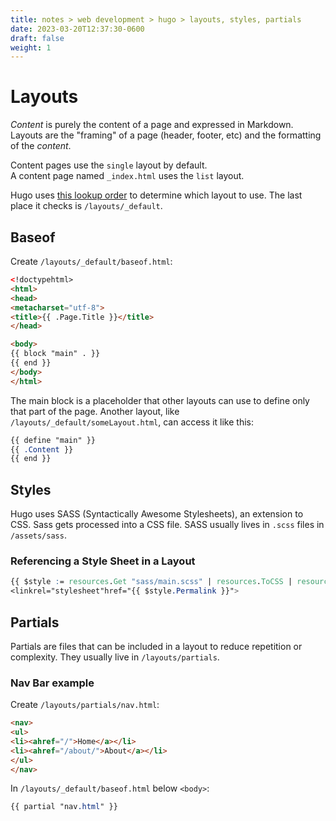 ```yaml
---
title: notes > web development > hugo > layouts, styles, partials
date: 2023-03-20T12:37:30-0600
draft: false
weight: 1
---
```

# Layouts
*Content* is purely the content of a page and expressed in Markdown.  
Layouts are the "framing" of a page (header, footer, etc) and the formatting of the *content*.  

Content pages use the `single` layout by default.  
A content page named `_index.html` uses the `list` layout.  

Hugo uses [this lookup order](https://gohugo.io/templates/lookup-order/) to determine which layout to use. The last place it checks is `/layouts/_default`.

## Baseof
Create `/layouts/_default/baseof.html`:
```html
<!doctypehtml>
<html>
<head>
<metacharset="utf-8">
<title>{{ .Page.Title }}</title>
</head>

<body>
{{ block "main" . }}
{{ end }}
</body>
</html>
```

The main block is a placeholder that other layouts can use to define only that part of the page. Another layout, like `/layouts/_default/someLayout.html`, can access it like this:
```css
{{ define "main" }}
{{ .Content }}
{{ end }}
```

## Styles
Hugo uses SASS (Syntactically Awesome Stylesheets), an extension to CSS. Sass gets processed into a CSS file.
SASS usually lives in `.scss` files in `/assets/sass`.

### Referencing a Style Sheet in a Layout
```css
{{ $style := resources.Get "sass/main.scss" | resources.ToCSS | resources.Minify }}
<linkrel="stylesheet"href="{{ $style.Permalink }}">
```

## Partials
Partials are files that can be included in a layout to reduce repetition or complexity.
They usually live in `/layouts/partials`.

### Nav Bar example
Create `/layouts/partials/nav.html`:
```html
<nav>
<ul>
<li><ahref="/">Home</a></li>
<li><ahref="/about/">About</a></li>
</ul>
</nav>
```
In `/layouts/_default/baseof.html` below `<body>`:
```css
{{ partial "nav.html" }}
```
